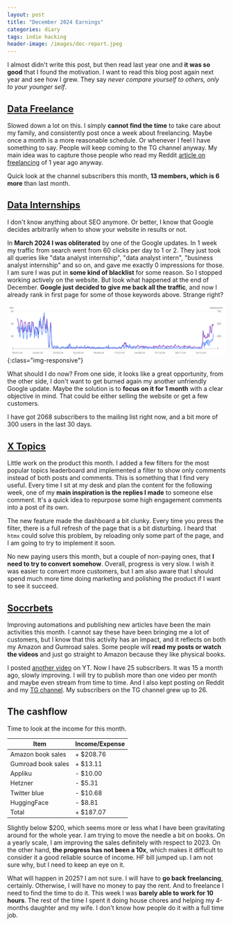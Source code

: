 ```yaml
---
layout: post
title: "December 2024 Earnings"
categories: diary
tags: indie hacking
header-image: /images/dec-report.jpeg
---
```


I almost didn't write this post, but then read last year one and **it was so good** that I found the motivation. I want to read this blog post again next year and see how I grew. They say _never compare yourself to others, only to your younger self_.

## [Data Freelance][tg-datafreelance]

Slowed down a lot on this. I simply **cannot find the time** to take care about my family, and consistently post once a week about freelancing. Maybe once a month is a more reasonable schedule. Or whenever I feel I have something to say. People will keep coming to the TG channel anyway. My main idea was to capture those people who read my Reddit [article on freelancing][datafreelance-blog] of 1 year ago anyway.

Quick look at the channel subscribers this month, **13 members, which is 6 more** than last month.

## [Data Internships][datainternships]

I don't know anything about SEO anymore. Or better, I know that Google decides arbitrarily when to show your website in results or not.

In **March 2024 I was obliterated** by one of the Google updates. In 1 week my traffic from search went from 60 clicks per day to 1 or 2. They just took all queries like "data analyst internship", "data analyst intern", "business analyst internship" and so on, and gave me exactly 0 impressions for those. I am sure I was put in **some kind of blacklist** for some reason. So I stopped working actively on the website. But look what happened at the end of December. **Google just decided to give me back all the traffic**, and now I already rank in first page for some of those keywords above. Strange right?

![datainternships-seo](/images/datainternships-seo.png){:class="img-responsive"}

What should I do now? From one side, it looks like a great opportunity, from the other side, I don't want to get burned again my another unfriendly Google update. Maybe the solution is to **focus on it for 1 month** with a clear objective in mind. That could be either selling the website or get a few customers.

I have got 2068 subscribers to the mailing list right now, and a bit more of 300 users in the last 30 days.

## [X Topics][xtopics]

Little work on the product this month. I added a few filters for the most popular topics leaderboard and implemented a filter to show only comments instead of both posts and comments. This is something that I find very useful. Every time I sit at my desk and plan the content for the following week, one of my **main inspiration is the replies I made** to someone else comment. It's a quick idea to repurpose some high engagement comments into a post of its own.

The new feature made the dashboard a bit clunky. Every time you press the filter, there is a full refresh of the page that is a bit disturbing. I heard that `htmx` could solve this problem, by reloading only some part of the page, and I am going to try to implement it soon.

No new paying users this month, but a couple of non-paying ones, that **I need to try to convert somehow**. Overall, progress is very slow. I wish it was easier to convert more customers, but I am also aware that I should spend much more time doing marketing and polishing the product if I want to see it succeed.

## [Soccrbets][soccrbets]

Improving automations and publishing new articles have been the main activities this month. I cannot say these have been bringing me a lot of customers, but I know that this activity has an impact, and it reflects on both my Amazon and Gumroad sales. Some people will **read my posts or watch the videos** and just go straight to Amazon because they like physical books.

I posted [another video][soccrbets-video] on YT. Now I have 25 subscribers. It was 15 a month ago, slowly improving. I will try to publish more than one video per month and maybe even stream from time to time. And I also kept posting on Reddit and my [TG channel][telegram-soccrbets]. My subscribers on the TG channel grew up to 26.

## The cashflow

Time to look at the income for this month.

| Item               | Income/Expense |
| ------------------ | -------------- |
| Amazon book sales  | + $208.76      |
| Gumroad book sales | + $13.11       |
| Appliku            | - $10.00       |
| Hetzner            | - $5.31        |
| Twitter blue       | - $10.68       |
| HuggingFace        | - $8.81        |
| Total              | + $187.07      |

Slightly below $200, which seems more or less what I have been gravitating around for the whole year. I am trying to move the needle a bit on books. On a yearly scale, I am improving the sales definitely with respect to 2023. On the other hand, **the progress has not been a 10x**, which makes it difficult to consider it a good reliable source of income.
HF bill jumped up. I am not sure why, but I need to keep an eye on it.

What will happen in 2025? I am not sure. I will have to **go back freelancing**, certainly. Otherwise, I will have no money to pay the rent. And to freelance I need to find the time to do it. This week I was **barely able to work for 10 hours**. The rest of the time I spent it doing house chores and helping my 4-months daughter and my wife. I don't know how people do it with a full time job.

[soccrbets]: https://soccrbets.com
[xtopics]: https://xtopics.co
[datainternships]: https://datainternships.co
[telegram-soccrbets]: https://t.me/soccrbets
[soccrbets-video]: https://youtu.be/4US_E-1cL0w
[tg-datafreelance]: https://t.me/datafreelance
[datafreelance-blog]: https://www.tropianhs.com/diary/2023/11/12/data-science-freelance
